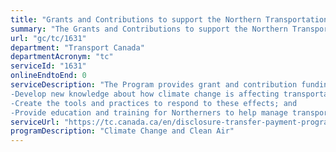 ```yaml
---
title: "Grants and Contributions to support the Northern Transportation Adaptation Initiative"
summary: "The Grants and Contributions to support the Northern Transportation Adaptation Initiative service from Transport Canada is not available end-to-end online, according to the GC Service Inventory."
url: "gc/tc/1631"
department: "Transport Canada"
departmentAcronym: "tc"
serviceId: "1631"
onlineEndtoEnd: 0
serviceDescription: "The Program provides grant and contribution funding to support projects that:
-Develop new knowledge about how climate change is affecting transportation systems in the north;
-Create the tools and practices to respond to these effects; and
-Provide education and training for Northerners to help manage transportation systems affected by climate change."
serviceUrl: "https://tc.canada.ca/en/disclosure-transfer-payment-programs-under-5-million#table17"
programDescription: "Climate Change and Clean Air"
---
```

